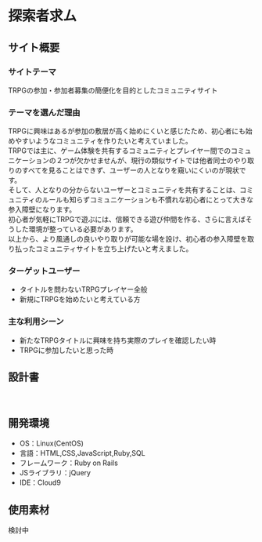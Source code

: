 # 探索者求ム

## サイト概要

### サイトテーマ
TRPGの参加・参加者募集の簡便化を目的としたコミュニティサイト

### テーマを選んだ理由
TRPGに興味はあるが参加の敷居が高く始めにくいと感じたため、初心者にも始めやすいようなコミュニティを作りたいと考えていました。</br>
TRPGでは主に、ゲーム体験を共有するコミュニティとプレイヤー間でのコミュニケーションの２つが欠かせませんが、現行の類似サイトでは他者同士のやり取りのすべてを見ることはできず、ユーザーの人となりを窺いにくいのが現状です。</br>
そして、人となりの分からないユーザーとコミュニティを共有することは、コミュニティのルールも知らずコミュニケーションも不慣れな初心者にとって大きな参入障壁になります。</br>
初心者が気軽にTRPGで遊ぶには、信頼できる遊び仲間を作る、さらに言えばそうした環境が整っている必要があります。</br>
以上から、より風通しの良いやり取りが可能な場を設け、初心者の参入障壁を取り払ったコミュニティサイトを立ち上げたいと考えました。

### ターゲットユーザー
- タイトルを問わないTRPGプレイヤー全般
- 新規にTRPGを始めたいと考えている方

### 主な利用シーン
- 新たなTRPGタイトルに興味を持ち実際のプレイを確認したい時
- TRPGに参加したいと思った時

## 設計書
<!--テーマを設定・提出する時点では不要です-->
​
## 開発環境
- OS：Linux(CentOS)
- 言語：HTML,CSS,JavaScript,Ruby,SQL
- フレームワーク：Ruby on Rails
- JSライブラリ：jQuery
- IDE：Cloud9
​
## 使用素材
検討中
